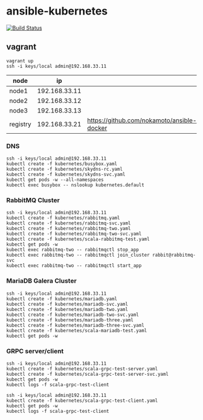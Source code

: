 # ansible-kubernetes

[![Build Status](https://travis-ci.org/nokamoto/ansible-kubernetes.svg?branch=master)](https://travis-ci.org/nokamoto/ansible-kubernetes)

## vagrant
```
vagrant up
ssh -i keys/local admin@192.168.33.11
```

| node | ip | |
| --- | --- | --- |
| node1 | 192.168.33.11 | |
| node2 | 192.168.33.12 | |
| node3 | 192.168.33.13 | |
| registry | 192.168.33.21 | https://github.com/nokamoto/ansible-docker |


### DNS
```
ssh -i keys/local admin@192.168.33.11
kubectl create -f kubernetes/busybox.yaml
kubectl create -f kubernetes/skydns-rc.yaml
kubectl create -f kubernetes/skydns-svc.yaml
kubectl get pods -w --all-namespaces
kubectl exec busybox -- nslookup kubernetes.default
```

### RabbitMQ Cluster
```
ssh -i keys/local admin@192.168.33.11
kubectl create -f kubernetes/rabbitmq.yaml
kubectl create -f kubernetes/rabbitmq-svc.yaml
kubectl create -f kubernetes/rabbitmq-two.yaml
kubectl create -f kubernetes/rabbitmq-two-svc.yaml
kubectl create -f kubernetes/scala-rabbitmq-test.yaml
kubectl get pods -w
kubectl exec rabbitmq-two -- rabbitmqctl stop_app
kubectl exec rabbitmq-two -- rabbitmqctl join_cluster rabbit@rabbitmq-svc
kubectl exec rabbitmq-two -- rabbitmqctl start_app
```

### MariaDB Galera Cluster
```
ssh -i keys/local admin@192.168.33.11
kubectl create -f kubernetes/mariadb.yaml
kubectl create -f kubernetes/mariadb-svc.yaml
kubectl create -f kubernetes/mariadb-two.yaml
kubectl create -f kubernetes/mariadb-two-svc.yaml
kubectl create -f kubernetes/mariadb-three.yaml
kubectl create -f kubernetes/mariadb-three-svc.yaml
kubectl create -f kubernetes/scala-mariadb-test.yaml
kubectl get pods -w
```

### GRPC server/client
```
ssh -i keys/local admin@192.168.33.11
kubectl create -f kubernetes/scala-grpc-test-server.yaml
kubectl create -f kubernetes/scala-grpc-test-server-svc.yaml
kubectl get pods -w
kubectl logs -f scala-grpc-test-client
```

```
ssh -i keys/local admin@192.168.33.11
kubectl create -f kubernetes/scala-grpc-test-client.yaml
kubectl get pods -w
kubectl logs -f scala-grpc-test-client
```
